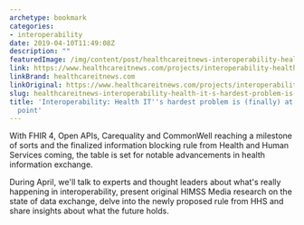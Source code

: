 ```yaml
---
archetype: bookmark
categories:
- interoperability
date: 2019-04-10T11:49:08Z
description: ""
featuredImage: /img/content/post/healthcareitnews-interoperability-health-it-s-hardest-problem-is-finally-at-an-inflection-point.jpg
link: https://www.healthcareitnews.com/projects/interoperability-health-its-hardest-problem-finally-inflection-point
linkBrand: healthcareitnews.com
linkOriginal: https://www.healthcareitnews.com/projects/interoperability-health-its-hardest-problem-finally-inflection-point
slug: healthcareitnews-interoperability-health-it-s-hardest-problem-is-finally-at-an-inflection-point
title: 'Interoperability: Health IT''s hardest problem is (finally) at an inflection
  point'
---
```

With FHIR 4, Open APIs, Carequality and CommonWell reaching a milestone of sorts and the finalized information blocking rule from Health and Human Services coming, the table is set for notable advancements in health information exchange.
 
During April, we'll talk to experts and thought leaders about what's really happening in interoperability, present original HIMSS Media research on the state of data exchange, delve into the newly proposed rule from HHS and share insights about what the future holds.
